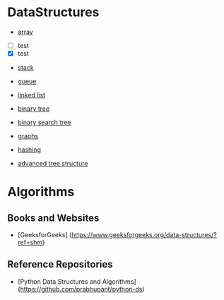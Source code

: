 # DataStructures

* [array]()
- [ ] test
- [X] test
* [stack]()

* [gueue]()

* [linked list]()

* [binary tree]()

* [binary search tree]()

* [graphs]()

* [hashing]()

* [advanced tree structure]()

# Algorithms


## Books and Websites
* [GeeksforGeeks] (https://www.geeksforgeeks.org/data-structures/?ref=shm)


## Reference Repositories

* [Python Data Structures and Algorithms] (https://github.com/prabhupant/python-ds)
